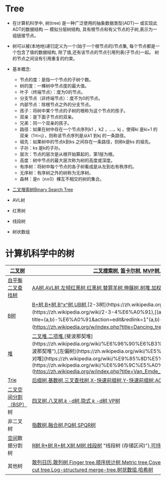 # Tree

- 在计算机科学中, 树(tree) 是一种广泛使用的抽象数据类型(ADT)— 或实现此ADT的数据结构 — 模拟分层树结构, 具有根节点和有父节点的子树,表示为一组链接节点。
- 树可以被(本地地)递归定义为一个(始于一个根节点的)节点集, 每个节点都是一个包含了值的数据结构, 除了值,还有该节点的节点引用列表(子节点)一起。 树的节点之间没有引用重复的约束。
- 基本概念:

  - 节点的度：是指一个节点的子树个数。
  - 树的度：一棵树中节点度的最大值。
  - 叶子（终端节点）：度为0的节点。
  - 分支节点（非终端节点）：度不为0的节点。
  - 内部节点：除根节点之外的分支节点。
  - 孩子：将树中某个节点的子树的根称为这个节点的孩子。
  - 双亲：是下面子节点的双亲。
  - 兄弟：同一个双亲的孩子。
  - 路径：如果在树中存在一个节点序列k1 ，k2 ，…，kj ，使得ki 是ki+1 的双亲（1≤i<j），则称该节点序列是从k1 到kj 的一条路径。
  - 祖先：如果树中的节点k到ks 之间存在一条路径，则称k是ks 的祖先。
  - 子孙：ks 是k的子孙。
  - 层次：节点的层次是从根开始算起的，第1层为根。
  - 高度：树中节点的最大层次称为树的高度或深度。
  - 有序树：将树中每个节点的各子树看成是从左到右有秩序的。
  - 无序树：有序树之外的树称为无序树。
  - 森林：是n（n≥0）棵互不相交的树的集合。
- [二叉搜索树Binary Search Tree](BinarySearchTree/BinarySearchTree.md)
- AVL树
- 红黑树
- 线段树
- 树状数组

# 计算机科学中的树


| [二叉树](https://zh.wikipedia.org/wiki/%E4%BA%8C%E5%8F%89%E6%A0%91 "二叉树")                                                                                | [二叉搜索树](https://zh.wikipedia.org/wiki/%E4%BA%8C%E5%85%83%E6%90%9C%E5%B0%8B%E6%A8%B9), [笛卡尔树](https://zh.wikipedia.org/wiki/%E7%AC%9B%E5%8D%A1%E5%B0%94%E6%A0%91), [MVP树](https://zh.wikipedia.org/w/index.php?title=MVP%E6%A0%91&action=edit&redlink=1 "MVP树（页面不存在）"),[Top tree](https://zh.wikipedia.org/w/index.php?title=Top_tree&action=edit&redlink=1),[T树](https://zh.wikipedia.org/w/index.php?title=T%E6%A0%91&action=edit&redlink=1 "T树（页面不存在）"),[线索二叉树](https://zh.wikipedia.org/wiki/%E7%BA%BF%E7%B4%A2%E4%BA%8C%E5%8F%89%E6%A0%91 "线索二叉树")                                                                                                                                                                                                                                                                                                                                                                                                                                                                                                                                                                                                                                                                                                                                                                                 |
| ------------------------------------------------------------------------------------------------------------------------------------------------------------- | ------------------------------------------------------------------------------------------------------------------------------------------------------------------------------------------------------------------------------------------------------------------------------------------------------------------------------------------------------------------------------------------------------------------------------------------------------------------------------------------------------------------------------------------------------------------------------------------------------------------------------------------------------------------------------------------------------------------------------------------------------------------------------------------------------------------------------------------------------------------------------------------------------------------------------------------------------------------------------------------------------------------------------------------------------------------------------------------------------------------------------------------------------------------------------------------------------------------------------------------------------------------------------------------------------------------------------------------------------------------------------- |
| [自平衡二叉查找树](https://zh.wikipedia.org/wiki/%E8%87%AA%E5%B9%B3%E8%A1%A1%E4%BA%8C%E5%8F%89%E6%9F%A5%E6%89%BE%E6%A0%91 "自平衡二叉查找树")               | [AA树](https://zh.wikipedia.org/wiki/AA%E6%A0%91 "AA树"),[AVL树](https://zh.wikipedia.org/wiki/AVL%E6%A0%91),[左倾红黑树](https://zh.wikipedia.org/wiki/%E5%B7%A6%E5%80%BE%E7%BA%A2%E9%BB%91%E6%A0%91 "左倾红黑树"),[红黑树](https://zh.wikipedia.org/wiki/%E7%BA%A2%E9%BB%91%E6%A0%91 "红黑树"),[替罪羊树](https://zh.wikipedia.org/wiki/%E6%9B%BF%E7%BD%AA%E7%BE%8A%E6%A0%91 "替罪羊树"),[伸展树](https://zh.wikipedia.org/wiki/%E4%BC%B8%E5%B1%95%E6%A0%91),[树堆](https://zh.wikipedia.org/wiki/%E6%A0%91%E5%A0%86 "树堆"),[加权平衡树](https://zh.wikipedia.org/wiki/%E5%8A%A0%E6%9D%83%E5%B9%B3%E8%A1%A1%E6%A0%91 "加权平衡树")                                                                                                                                                                                                                                                                                                                                                                                                                                                                                                                                                                                                                                                                                                                                         |
| [B树](https://zh.wikipedia.org/wiki/B%E6%A0%91 "B树")                                                                                                       | [B+树](https://zh.wikipedia.org/wiki/B%2B%E6%A0%91 "B+树"),[B*树](https://zh.wikipedia.org/w/index.php?title=B*%E6%A0%91&action=edit&redlink=1 "B*树（页面不存在）"),[B^x^树](https://zh.wikipedia.org/w/index.php?title=Bx%E6%A0%91&action=edit&redlink=1 "Bx树（页面不存在）"),[UB树](https://zh.wikipedia.org/w/index.php?title=UB%E6%A0%91&action=edit&redlink=1"UB树（页面不存在）"),[2-3树](https://zh.wikipedia.org/wiki/2-3%E6%A0%91"2-3树"),[2-3-4树](https://zh.wikipedia.org/wiki/2-3-4%E6%A0%91),[(a,b)-树](https://zh.wikipedia.org/w/index.php?title=(a,b)-%E6%A0%91&action=edit&redlink=1"(a,b)-树（页面不存在）"),[Dancing tree](https://zh.wikipedia.org/w/index.php?title=Dancing_tree&action=edit&redlink=1),[H树](https://zh.wikipedia.org/wiki/H%E6%A0%91"H树")                                                                                                                                                                                                                                                                                                                                                                                                                                                                                                                                                                                          |
| [堆](https://zh.wikipedia.org/wiki/%E5%A0%86_(%E6%95%B0%E6%8D%AE%E7%BB%93%E6%9E%84))                                                                        | [二叉堆](https://zh.wikipedia.org/wiki/%E4%BA%8C%E5%8F%89%E5%A0%86 "二叉堆"),[二项堆](https://zh.wikipedia.org/wiki/%E4%BA%8C%E9%A1%B9%E5%A0%86"二项堆"),[斐波那契堆](https://zh.wikipedia.org/wiki/%E6%96%90%E6%B3%A2%E9%82%A3%E5%A5%91%E5%A0%86"斐波那契堆"),[左偏树](https://zh.wikipedia.org/wiki/%E5%B7%A6%E5%81%8F%E6%A0%91"左偏树"),[配对堆](https://zh.wikipedia.org/wiki/%E9%85%8D%E5%AF%B9%E5%A0%86"配对堆"),[斜堆](https://zh.wikipedia.org/wiki/%E6%96%9C%E5%A0%86),[Van Emde Boas tree](https://zh.wikipedia.org/w/index.php?title=Van_Emde_Boas_tree&action=edit&redlink=1)                                                                                                                                                                                                                                                                                                                                                                                                                                                                                                                                                                                                                                                                                                                                                                                     |
| [Trie](https://zh.wikipedia.org/wiki/Trie "Trie")                                                                                                           | [后缀树](https://zh.wikipedia.org/wiki/%E5%90%8E%E7%BC%80%E6%A0%91 "后缀树"),[基数树](https://zh.wikipedia.org/wiki/%E5%9F%BA%E6%95%B0%E6%A0%91 "基数树"),[三叉查找树](https://zh.wikipedia.org/wiki/%E4%B8%89%E5%8F%89%E6%90%9C%E7%B4%A2%E6%A0%91),[X-快速前缀树](https://zh.wikipedia.org/w/index.php?title=X-%E5%BF%AB%E9%80%9F%E5%89%8D%E7%BC%80%E6%A0%91&action=edit&redlink=1 "X-快速前缀树（页面不存在）"),[Y-快速前缀树](https://zh.wikipedia.org/w/index.php?title=Y-%E5%BF%AB%E9%80%9F%E5%89%8D%E7%BC%80%E6%A0%91&action=edit&redlink=1 "Y-快速前缀树（页面不存在）"),[AC自动机](https://zh.wikipedia.org/wiki/AC%E8%87%AA%E5%8A%A8%E6%9C%BA%E7%AE%97%E6%B3%95"AC自动机算法")                                                                                                                                                                                                                                                                                                                                                                                                                                                                                                                                                                                                                                                                                       |
| [二叉空间分割（BSP）](https://zh.wikipedia.org/wiki/%E4%BA%8C%E5%8F%89%E7%A9%BA%E9%97%B4%E5%88%86%E5%89%B2 "二叉空间分割")树                                | [四叉树](https://zh.wikipedia.org/wiki/%E5%9B%9B%E5%8F%89%E6%A0%91 "四叉树"),[八叉树](https://zh.wikipedia.org/wiki/%E5%85%AB%E5%8F%89%E6%A0%91 "八叉树"),[*k* -d树](https://zh.wikipedia.org/wiki/K-d%E6%A0%91 "K-d树"),[隐式 *k* -d树](https://zh.wikipedia.org/w/index.php?title=%E9%9A%90%E5%BC%8Fk-d%E6%A0%91&action=edit&redlink=1 "隐式k-d树（页面不存在）"),[VP树](https://zh.wikipedia.org/w/index.php?title=VP%E6%A0%91&action=edit&redlink=1"VP树（页面不存在）")                                                                                                                                                                                                                                                                                                                                                                                                                                                                                                                                                                                                                                                                                                                                                                                                                                                                                                  |
| 非二叉树                                                                                                                                                    | [指数树](https://zh.wikipedia.org/w/index.php?title=%E6%8C%87%E6%95%B0%E6%A0%91&action=edit&redlink=1),[融合树](https://zh.wikipedia.org/w/index.php?title=%E8%9E%8D%E5%90%88%E6%A0%91&action=edit&redlink=1),[PQ树](https://zh.wikipedia.org/w/index.php?title=PQ%E6%A0%91&action=edit&redlink=1),[SPQR树](https://zh.wikipedia.org/w/index.php?title=SPQR%E6%A0%91&action=edit&redlink=1)                                                                                                                                                                                                                                                                                                                                                                                                                                                                                                                                                                                                                                                                                                                                                                                                                                                                                                                                                                                   |
| [空间](https://zh.wikipedia.org/w/index.php?title=%E7%A9%BA%E9%97%B4%E6%95%B0%E6%8D%AE%E5%BA%93&action=edit&redlink=1 "空间数据库（页面不存在）")数据分割树 | [R树](https://zh.wikipedia.org/wiki/R%E6%A0%91 "R树"),[R*树](https://zh.wikipedia.org/wiki/R*%E6%A0%91 "R*树"),[R+树](https://zh.wikipedia.org/wiki/R%2B%E6%A0%91),[X树](https://zh.wikipedia.org/w/index.php?title=X%E6%A0%91&action=edit&redlink=1 "X树（页面不存在）"),[M树](https://zh.wikipedia.org/w/index.php?title=M%E6%A0%91&action=edit&redlink=1 "M树（页面不存在）"),[线段树](https://zh.wikipedia.org/wiki/%E7%B7%9A%E6%AE%B5%E6%A8%B9_(%E5%84%B2%E5%AD%98%E5%8D%80%E9%96%93)) "线段树 (存储区间)"),[可持久化线段树](https://zh.wikipedia.org/wiki/%E5%8F%AF%E6%8C%81%E4%B9%85%E5%8C%96%E7%BA%BF%E6%AE%B5%E6%A0%91 "可持久化线段树"),[希尔伯特R树](https://zh.wikipedia.org/w/index.php?title=%E5%B8%8C%E5%B0%94%E4%BC%AF%E7%89%B9R%E6%A0%91&action=edit&redlink=1 "希尔伯特R树（页面不存在）"),[优先R树](https://zh.wikipedia.org/w/index.php?title=%E4%BC%98%E5%85%88R%E6%A0%91&action=edit&redlink=1"优先R树（页面不存在）")                                                                                                                                                                                                                                                                                                                                                                                                                                  |
| 其他树                                                                                                                                                      | [散列日历](https://zh.wikipedia.org/w/index.php?title=%E6%95%A3%E5%88%97%E6%97%A5%E5%8E%86&action=edit&redlink=1 "散列日历（页面不存在）"),[散列树](https://zh.wikipedia.org/w/index.php?title=%E6%95%A3%E5%88%97%E6%A0%91&action=edit&redlink=1 "散列树（页面不存在）"),[Finger tree](https://zh.wikipedia.org/w/index.php?title=Finger_tree&action=edit&redlink=1),[顺序统计树](https://zh.wikipedia.org/wiki/%E9%A1%BA%E5%BA%8F%E7%BB%9F%E8%AE%A1%E6%A0%91 "顺序统计树"),[Metric tree](https://zh.wikipedia.org/w/index.php?title=Metric_tree&action=edit&redlink=1),[Cover tree](https://zh.wikipedia.org/w/index.php?title=Cover_tree&action=edit&redlink=1),[BK树](https://zh.wikipedia.org/w/index.php?title=BK%E6%A0%91&action=edit&redlink=1 "BK树（页面不存在）"),[Doubly chained tree](https://zh.wikipedia.org/w/index.php?title=Doubly_chained_tree&action=edit&redlink=1),[iDistance](https://zh.wikipedia.org/w/index.php?title=IDistance&action=edit&redlink=1),[Link-cut tree](https://zh.wikipedia.org/w/index.php?title=Link-cut_tree&action=edit&redlink=1),[Log-structured merge-tree](https://zh.wikipedia.org/w/index.php?title=Log-structured_merge-tree&action=edit&redlink=1),[树状数组](https://zh.wikipedia.org/wiki/%E6%A0%91%E7%8A%B6%E6%95%B0%E7%BB%84 "树状数组"),[哈希树](https://zh.wikipedia.org/wiki/%E5%93%88%E5%B8%8C%E6%A0%91"哈希树") |
